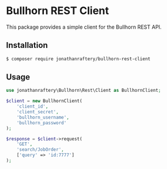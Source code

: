 # Bullhorn REST Client

This package provides a simple client for the Bullhorn REST API.

## Installation
``` bash
$ composer require jonathanraftery/bullhorn-rest-client
```

## Usage
```php
use jonathanraftery\Bullhorn\Rest\Client as BullhornClient;

$client = new BullhornClient(
    'client_id',
    'client_secret',
    'bullhorn_username',
    'bullhorn_password'
);

$response = $client->request(
    'GET',
    'search/JobOrder',
    ['query' => 'id:7777']
);
```
